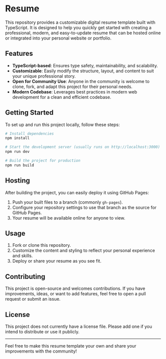 # Resume

This repository provides a customizable digital resume template built with TypeScript. It is designed to help you quickly get started with creating a professional, modern, and easy-to-update resume that can be hosted online or integrated into your personal website or portfolio.

## Features

- **TypeScript-based**: Ensures type safety, maintainability, and scalability.
- **Customizable**: Easily modify the structure, layout, and content to suit your unique professional story.
- **Open for Community Use**: Anyone in the community is welcome to clone, fork, and adapt this project for their personal needs.
- **Modern Codebase**: Leverages best practices in modern web development for a clean and efficient codebase.

## Getting Started

To set up and run this project locally, follow these steps:

```bash
# Install dependencies
npm install

# Start the development server (usually runs on http://localhost:3000)
npm run dev

# Build the project for production
npm run build
```

## Hosting

After building the project, you can easily deploy it using GitHub Pages:

1. Push your built files to a branch (commonly `gh-pages`).
2. Configure your repository settings to use that branch as the source for GitHub Pages.
3. Your resume will be available online for anyone to view.

## Usage

1. Fork or clone this repository.
2. Customize the content and styling to reflect your personal experience and skills.
3. Deploy or share your resume as you see fit.

## Contributing

This project is open-source and welcomes contributions. If you have improvements, ideas, or want to add features, feel free to open a pull request or submit an issue.

## License

This project does not currently have a license file. Please add one if you intend to distribute or use it publicly.

---

Feel free to make this resume template your own and share your improvements with the community!